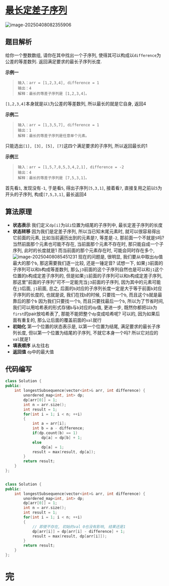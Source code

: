# [最长定差子序列](https://leetcode.cn/problems/longest-arithmetic-subsequence-of-given-difference)

![image-20250408082355906](https://md-wind.oss-cn-nanjing.aliyuncs.com/md/20250408082355979.png)

## 题目解析

给你一个整数数组, 请你在其中找出一个子序列, 使得其可以构成以`difference`为公差的等差数列. 返回满足要求的最长子序列长度.

**示例一**

>```
>输入：arr = [1,2,3,4], difference = 1
>输出：4
>解释：最长的等差子序列是 [1,2,3,4]。
>```

`[1,2,3,4]`本身就是以`1`为公差的等差数列, 所以最长的就是它自身, 返回4

**示例二**

>```
>输入：arr = [1,3,5,7], difference = 1
>输出：1
>解释：最长的等差子序列是任意单个元素。
>```

只能选出`[1], [3], [5], [7]`这四个满足要求的子序列, 所以返回最长的1

**示例三**

>```
>输入：arr = [1,5,7,8,5,3,4,2,1], difference = -2
>输出：4
>解释：最长的等差子序列是 [7,5,3,1]。
>```

首先看`1`, 发现没有`-1`, 于是看`5`, 得出子序列`[5,3,1]`, 接着看`7`, 直接复用之前以`5`为开头的子序列, 构成`[7,5,3,1]`, 最长返回4

## 算法原理

- **状态表示**
  我们定义`dp[i]`为以`i`位置为结尾的子序列中, 最长定差子序列的长度
- **状态转移**
  因为我们是定差子序列, 所以当已知末尾元素时, 就可以很容易得出它前面的元素, 比如当前遍历出到的元素是`7`, 等差是`-2`, 那前面一个不就是`5`吗?
  当然前面那个元素也可能不存在, 当前面那个元素不存在时, 那只能自成一个子序列, 此时的长度就是1
  而当前面的那个元素存在时, 可能会同时存在多个, 
  ![image-20250408085451231](https://md-wind.oss-cn-nanjing.aliyuncs.com/md/20250408085451296.png)
  现在的问题是, 很明显, 我们要从中取出`dp`值最大的那个`b`, 那这需要我们逐一比较, 还是一锤定音? 试想一下, 如果`j3`前面的子序列可以和`b`构成等差数列, 那么`j3`前面的这个子序列自然也是可以和`j1`这个位置的`b`构成定差子序列的, 但是如果`j1`前面的子序列可以和`b`构成定差子序列, 那这里"前面的子序列"可不一定能充当`j3`前面的子序列, 因为其中的元素可能在`j3`后面, `j1`前面, 总之, 后面的`b`对应的子序列长度一定是大于等于前面`b`对应子序列的长度的, 也就是说, 我们在找`b`的时候, 只要找一个`b`, 而且这个`b`就是最靠后的那个`b`
  因为我们只要找一个`b`, 而且只要找最后一个`b`, 所以为了节省时间, 我们可以用哈希表的形式存储`b`与`b`对应的`dp`值, 更进一步, 既然你都把以`b`为`first`的pair放哈希表了, 那能不能把整个`dp`变成哈希呢? 可以的, 因为如果后面有重复的, 那么让后面的覆盖前面的`val`就行
- **初始化**
  第一个位置的状态表示是, 以第一个位置为结尾, 满足要求的最长子序列长度, 但以第一个位置为结尾的子序列, 不就它本身一个吗? 所以它对应的`val`就是1
- **填表顺序**
  从左往右
- **返回值**
  `dp`中的最大值

## 代码编写

```cpp
class Solution {
public:
    int longestSubsequence(vector<int>& arr, int difference) {
        unordered_map<int, int> dp;
        dp[arr[0]] = 1;
        int n = arr.size();
        int result = 1;
        for(int i = 1; i < n; ++i)
        {
            int a = arr[i];
            int b = a - difference;
            if(dp.count(b) == 1)
                dp[a] = dp[b] + 1;
            else
                dp[a] = 1;
            result = max(result, dp[a]);
        }
        return result;
    }
};


class Solution {
public:
    int longestSubsequence(vector<int>& arr, int difference) {
        unordered_map<int, int> dp;
        dp[arr[0]] = 1;
        int n = arr.size();
        int result = 1;
        for(int i = 1; i < n; ++i)
        {
            // 即使不存在, 初始的val 0也没有影响, 结果还是1
            dp[arr[i]] = dp[arr[i] - difference] + 1;
            result = max(result, dp[arr[i]]);
        }
        return result;
    }
};
```

# 完